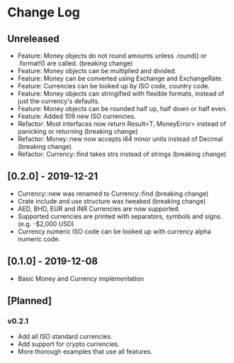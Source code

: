 # Change Log

## Unreleased

* Feature: Money objects do not round amounts unless .round() or .format!() are called. (breaking change)
* Feature: Money objects can be multiplied and divided.
* Feature: Money can be converted using Exchange and ExchangeRate.  
* Feature: Currencies can be looked up by ISO code, country code.
* Feature: Money objects can stringified with flexible formats, instead of just the currency's defaults.
* Feature: Money objects can be rounded half up, half down or half even.
* Feature: Added 109 new ISO currencies.
* Refactor: Most interfaces now return Result<T, MoneyError> instead of panicking or returning <T> (breaking change)
* Refactor: Money::new now accepts i64 minor units instead of Decimal (breaking change)
* Refactor: Currency::find takes strs instead of strings (breaking change)

## [0.2.0] - 2019-12-21

* Currency::new was renamed to Currency::find (breaking change)
* Crate include and use structure was tweaked (breaking change)
* AED, BHD, EUR and INR Currencies are now supported.
* Supported currencies are printed with separators, symbols and signs. (e.g. -$2,000 USD)
* Currency numeric ISO code can be looked up with currency alpha numeric code.

## [0.1.0] - 2019-12-08

* Basic Money and Currency implementation

## [Planned]

### v0.2.1

* Add all ISO standard currencies.
* Add support for crypto currencies.  
* More thorough examples that use all features.

